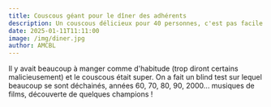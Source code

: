 ```yaml
---
title: Couscous géant pour le dîner des adhérents
description: Un couscous délicieux pour 40 personnes, c'est pas facile ! Mais notre "chef" du jour, Khadija, a remporté un gros succès!
date: 2025-01-11T11:11:00
image: /img/diner.jpg
author: AMCBL
---
```

Il y avait beaucoup à manger comme d'habitude (trop diront certains malicieusement) et le couscous était super. On a fait un blind test sur lequel beaucoup se sont déchainés, années 60, 70, 80, 90, 2000... musiques de films, découverte de quelques champions !
